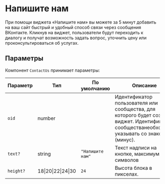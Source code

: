 # Напишите нам

При помощи виджета «Напишите нам» вы можете за 5 минут добавить на ваш сайт
быстрый и удобный способ связи через сообщения ВКонтакте. Кликнув на виджет,
пользователи будут переходить к диалогу и получат возможность задать вопрос,
уточнить цену или проконсультироваться об услугах.

## Параметры

Компонент `ContactUs` принимает параметры:

| Параметр  | Тип                                | По умолчанию     | Описание                                                                                                                                       |
| --------- | ---------------------------------- | ---------------- | ---------------------------------------------------------------------------------------------------------------------------------------------- |
| `oid`     | number                             |                  | Идентификатор пользователя или сообщества, для которого будет создан виджет. Идентификатор сообществанеобходимо указывать со знаком - (минус). |
| `text?`   | string                             | `"Напишите нам"` | Текст надписи на кнопке, максимум 140 символов                                                                                                 |
| `height?` | 18&#124;20&#124;22&#124;24&#124;30 | `24`             | Высота блока в пикселах.                                                                                                                       |
